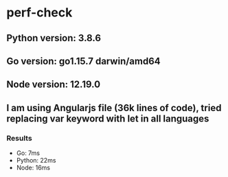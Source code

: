 # perf-check

## Python version: 3.8.6
## Go version: go1.15.7 darwin/amd64
## Node version: 12.19.0

## I am using Angularjs file (36k lines of code), tried replacing var keyword with let in all languages

### Results

* Go: 7ms
* Python: 22ms
* Node: 16ms
